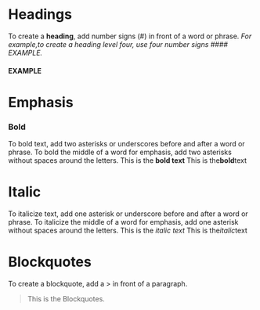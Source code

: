 # Headings 
To create a **heading**, add number signs (#) in front of a word or phrase.
_For example,to create a heading level four, use four number signs #### EXAMPLE._
#### EXAMPLE

# Emphasis
### Bold
To bold text, add two asterisks or underscores before and after a word or phrase. To bold the middle of a word for emphasis, add two asterisks without spaces around the letters.
This is the **bold text**
This is the**bold**text
# Italic
To italicize text, add one asterisk or underscore before and after a word or phrase. To italicize the middle of a word for emphasis, add one asterisk without spaces around the letters.
This is the _italic text_
This is the*italic*text

# Blockquotes
To create a blockquote, add a > in front of a paragraph.
> This is the Blockquotes.